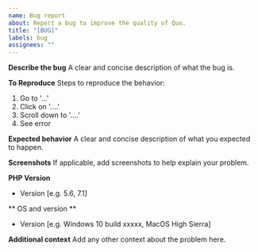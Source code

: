 ```yaml
---
name: Bug report
about: Report a bug to improve the quality of Quo.
title: "[BUG]"
labels: bug
assignees: ""
---
```


**Describe the bug**
A clear and concise description of what the bug is.

**To Reproduce**
Steps to reproduce the behavior:

1. Go to '...'
2. Click on '....'
3. Scroll down to '....'
4. See error

**Expected behavior**
A clear and concise description of what you expected to happen.

**Screenshots**
If applicable, add screenshots to help explain your problem.

**PHP Version**

- Version [e.g. 5.6, 7.1]

** OS and version **

- Version [e.g. Windows 10 build xxxxx, MacOS High Sierra]

**Additional context**
Add any other context about the problem here.
